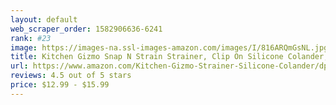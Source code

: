 ```yaml
---
layout: default 
﻿web_scraper_order: 1582906636-6241
rank: #23
image: https://images-na.ssl-images-amazon.com/images/I/816ARQmGsNL.jpg
title: Kitchen Gizmo Snap N Strain Strainer, Clip On Silicone Colander, Fits all Pots and Bowls - Lime…
url: https://www.amazon.com/Kitchen-Gizmo-Strainer-Silicone-Colander/dp/B018W9JII0/ref=zg_mw_home-garden_23?_encoding=UTF8&psc=1&refRID=ST1XDMS4R2TXQERQ5ZH2
reviews: 4.5 out of 5 stars
price: $12.99 - $15.99
---
```

